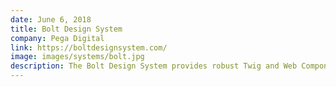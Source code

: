 ```yaml
---
date: June 6, 2018
title: Bolt Design System
company: Pega Digital
link: https://boltdesignsystem.com/
image: images/systems/bolt.jpg
description: The Bolt Design System provides robust Twig and Web Component-powered UI components, reusable visual styles, and powerful tooling to help developers, designers, and content authors build, maintain, and scale best of class digital experiences.
---
```

